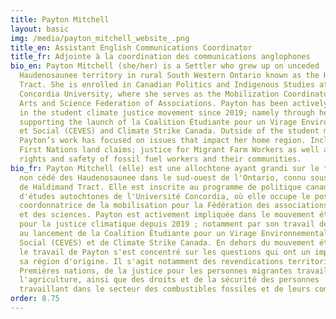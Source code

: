 ```yaml
---
title: Payton Mitchell
layout: basic
img: /media/payton_mitchell_website_.png
title_en: Assistant English Communications Coordinator
title_fr: Adjointe à la coordination des communications anglophones
bio_en: Payton Mitchell (she/her) is a Settler who grew up on unceded
  Haudenosaunee territory in rural South Western Ontario known as the Haldimand
  Tract. She is enrolled in Canadian Politics and Indigenous Studies at
  Concordia University, where she serves as the Mobilization Coordinator for the
  Arts and Science Federation of Associations. Payton has been actively involved
  in the student climate justice movement since 2019; namely through her work
  supporting the launch of la Coalition Étudiante pour un Virage Environnemental
  et Social (CEVES) and Climate Strike Canada. Outside of the student movement,
  Payton’s work has focused on issues that impact her home region. Including
  First Nations land claims; justice for Migrant Farm Workers as well as the
  rights and safety of fossil fuel workers and their communities.
bio_fr: Payton Mitchell (elle) est une allochtone ayant grandi sur le territoire
  non cédé des Haudenosaunee dans le sud-ouest de l'Ontario, connu sous le nom
  de Haldimand Tract. Elle est inscrite au programme de politique canadienne et
  d'études autochtones de l'Université Concordia, où elle occupe le poste de
  coordonnatrice de la mobilisation pour la Fédération des associations des arts
  et des sciences. Payton est activement impliquée dans le mouvement étudiant
  pour la justice climatique depuis 2019 ; notamment par son travail de soutien
  au lancement de la Coalition Étudiante pour un Virage Environnemental et
  Social (CEVES) et de Climate Strike Canada. En dehors du mouvement étudiant,
  le travail de Payton s'est concentré sur les questions qui ont un impact sur
  sa région d'origine. Il s'agit notamment des revendications territoriales des
  Premières nations, de la justice pour les personnes migrantes travaillant dans
  l'agriculture, ainsi que des droits et de la sécurité des personnes
  travaillant dans le secteur des combustibles fossiles et de leurs communautés.
order: 8.75
---
```

